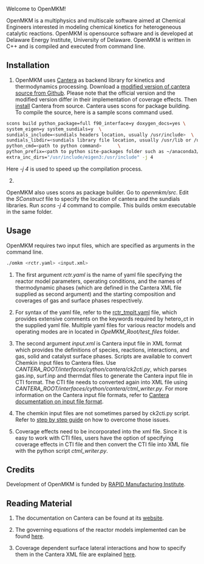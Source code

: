 
Welcome to OpenMKM!  

OpenMKM is a multiphysics and multiscale software aimed at Chemical Engineers interested in 
modeling chemical kinetics for heterogeneous catalytic reactions. OpenMKM is opensource software 
and is developed at Delaware Energy Institute, University of Delaware. 
OpenMKM is written in C++ and is compiled and executed from command line. 

## Installation

1. OpenMKM uses [Cantera](http://www.cantera.org) as backend library for kinetics and 
thermodynamics processing. Download a
[modified version of cantera source from Github](https://github.com/mbkumar/cantera/tree/hetero_ct).
Please note that the official version and the modified version differ in their implementation of 
coverage effects. Then [install](https://cantera.org/install/compiling-install.html)  Cantera 
from source. Cantera uses scons for package building. To compile the source, here is a sample scons 
command used.
~~~ bash
scons build python_package=full f90_interface=y doxygen_docs=yes \
system_eigen=y system_sundials=y  \
sundials_include=<sundials headers location, usually /usr/include>  \
sundials_libdir=<sundials library file location, usually /usr/lib or /usr/lib64 or /usr/local/lib> \
python_cmd=<path to python command>      \
python_prefix=<path to python site-packages folder such as ~/anaconda3/envs/my_env/lib/python3.7/site-packages> \
extra_inc_dirs="/usr/include/eigen3:/usr/include" -j 4 
~~~
Here *-j 4* is used to speed up the compilation process.

2.
OpenMKM also uses scons as package builder. Go to *openmkm/src*. Edit the *SConstruct* file to specify the
location of cantera and the sundials libraries.
Run *scons -j 4* command to compile. This builds *omkm* executable in the same folder.

## Usage

OpenMKM requires two input files, which are specified as arguments in the command line. 
~~~ bash
./omkm <rctr.yaml> <input.xml>
~~~

1. The first argument *rctr.yaml* is the name of yaml file specifying the reactor model parameters, 
operating conditions, and the names of thermodynamic phases (which are defined in the Cantera XML file 
supplied as second argument) and the starting composition and coverages of gas and surface phases 
respectively.  

2. For syntax of the yaml file, refer to the [rctr_tmplt.yaml](rctr_tmplt.yaml) file, 
which provides extensive comments on the keywords required by hetero_ct in the supplied yaml file.
Multiple yaml files for various reactor models and operating modes are in located in *OpeMKM_Root/test_files* folder. 

3. The second argument *input.xml* is Cantera input file in XML format which provides the 
definitions of species, reactions, interactions, and gas, solid and  catalyst surface phases. 
Scripts are available to convert Chemkin input files to Cantera files. Use 
*CANTERA_ROOT/interfaces/cython/cantera/ck2cti.py*, which parses gas.inp, surf.inp and thermdat files
to generate the Cantera input file in CTI format. The CTI file needs to converted again into XML file
using *CANTERA_ROOT/interfaces/cython/cantera/ctml_writer.py*.
For more information on the Cantera input file formats, refer to 
[Cantera documentation on input file format](https://cantera.org/tutorials/input-files.html).

4. The chemkin input files are not sometimes parsed by ck2cti.py script. Refer to 
[step by step guide](ck_conversion.md) on how to overcome those issues. 

5. Coverage effects need to be incorporated into the xml file. Since it is easy to work with CTI files, users have the option of specifying coverage effects in CTI file and then convert the CTI file into XML file with the python script *ctml_writer.py*.


## Credits
 Development of OpenMKM is funded by [RAPID Manufacturing Institute](www.aiche.org/rapid).


## Reading Material

1. The documentation on Cantera can be found at its [website](http://www.cantera.org).

2. The governing equations of the  reactor models implemented can be found [here](ReactorModels.pdf).

3. Coverage dependent surface lateral interactions and how to specify them in the Cantera XML file 
are explained [here](SurfaceInteractions.pdf).

